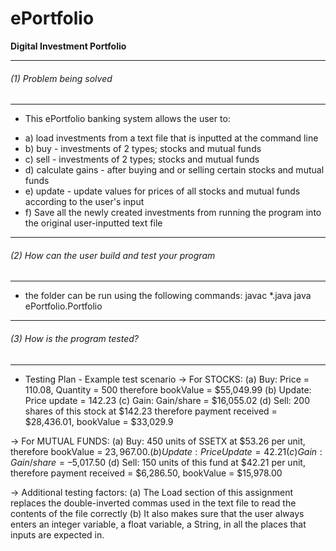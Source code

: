 # ePortfolio
**Digital Investment Portfolio**

********************************************************************
###### (1) Problem being solved
********************************************************************
- This ePortfolio banking system allows the user to:
* a) load investments from a text file that is inputted at the command line
* b) buy - investments of 2 types; stocks and mutual funds
* c) sell - investments of 2 types; stocks and mutual funds
* d) calculate gains - after buying and or selling certain stocks and mutual funds
* e) update - update values for prices of all stocks and mutual funds according to the user's input
* f) Save all the newly created investments from running the program into the original user-inputted text file

********************************************************************
###### (2) How can the user build and test your program
********************************************************************
- the folder can be run using the following commands:
  javac *.java
  java ePortfolio.Portfolio

********************************************************************
###### (3) How is the program tested?
********************************************************************
- Testing Plan - Example test scenario
-> For STOCKS:
(a) Buy: Price = 110.08, Quantity = 500 therefore bookValue = $55,049.99
(b) Update: Price update = 142.23
(c) Gain: Gain/share = $16,055.02
(d) Sell: 200 shares of this stock at $142.23 therefore payment received = $28,436.01, bookValue =  $33,029.9

-> For MUTUAL FUNDS:
(a) Buy: 450 units of SSETX at $53.26 per unit, therefore bookValue =  $23,967.00.
(b) Update: Price Update = 42.21
(c) Gain: Gain/share = –$5,017.50
(d) Sell:  150 units of this fund at $42.21 per unit, therefore payment received = $6,286.50, bookValue = $15,978.00

-> Additional testing factors:
(a) The Load section of this assignment replaces the double-inverted commas used in the text file to read the contents of the file correctly
(b) It also makes sure that the user always enters an integer variable, a float variable, a String, in all the places that inputs are expected in.

